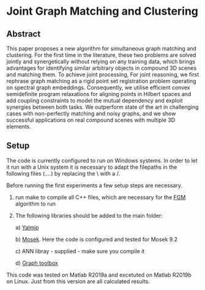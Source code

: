 # Joint Graph Matching and Clustering

## Abstract

This paper proposes a new algorithm for simultaneous graph matching and clustering. 
For the first time in the literature, these two problems are solved jointly and synergetically without relying on any training data, which brings advantages for identifying similar arbitrary objects in compound 3D scenes and matching them. 
To achieve joint processing, 
For joint reasoning, we first rephrase graph matching as a rigid point set registration problem operating on spectral graph embeddings. 
Consequently, we utilise efficient convex semidefinite program relaxations for aligning points in Hilbert spaces and add coupling constraints to model the mutual dependency and exploit synergies between both tasks. 
We outperform state of the art in challenging cases with non-perfectly matching and noisy graphs, and we show successful applications on real compound scenes with multiple 3D elements. 

## Setup

The code is currently configured to run on Windows systems.
In order to let it run with a Unix system it is necessary to adapt the filepaths in the following files (....) by replacing the \ with a /.

Before running the first experiments a few setup steps are necessary.

1) run make to compile all C++ files, which are necessary for the [FGM](https://github.com/zhfe99/fgm) algorithm to run

2) The following libraries should be added to the main folder:
    
    a) [Yalmip](https://yalmip.github.io)
    
    b) [Mosek](https://www.mosek.com). Here the code is configured and tested for Mosek 9.2

    c) ANN libray - supplied - make sure you compile it

    d) [Graph toolbox](https://de.mathworks.com/matlabcentral/fileexchange/5355-toolbox-graph)

This code was tested on Matlab R2019a and excetuted on  Matlab R2019b on Linux. Just from this version are all calculated results.

